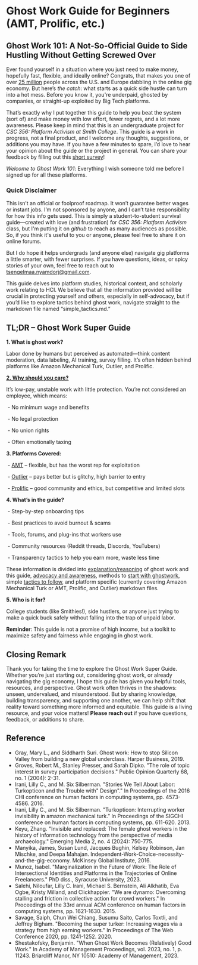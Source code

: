 # Ghost Work Guide for Beginners (AMT, Prolific, etc.)
## Ghost Work 101: A Not-So-Official Guide to Side Hustling Without Getting Screwed Over

Ever found yourself in a situation where you just need to make money, hopefully fast, flexible, and ideally online? Congrats, that makes you one of over [25 million](http://www.mckinsey.com/globalthemes/employment-and-growth/independent-work-choice-necessity-and-the-gig-economy) people across the U.S. and Europe dabbling in the online gig economy. But here’s *the catch*: what starts as a quick side hustle can turn into a hot mess. Before you know it, you're underpaid, ghosted by companies, or straight-up exploited by Big Tech platforms.

That’s exactly why I put together this guide to help you beat the system (sort of) and make money with low effort, fewer regrets, and a lot more awareness. Please keep in mind that this is an undergraduate project for *CSC 356: Platform Activism at Smith College*. This guide is a work in progress, not a final product, and I welcome any thoughts, suggestions, or additions you may have. If you have a few minutes to spare, I’d love to hear your opinion about the guide or the project in general. You can share your feedback by filling out this [short survey](https://forms.gle/pLBRTHKERqKytz9R6)!

*Welcome to Ghost Work 101*: Everything I wish someone told me before I signed up for all these platforms.

### Quick Disclaimer 

This isn’t an official or foolproof roadmap. It won’t guarantee better wages or instant jobs. I’m not sponsored by anyone, and I can’t take responsibility for how this info gets used. This is simply a student-to-student survival guide—created with love (and frustration) for *CSC 356: Platform Activism* class, but I'm putting it on *github* to reach as many audiences as possible. So, if you think it's useful to you or anyone, please feel free to share it on online forums. 

But I do hope it helps undergrads (and anyone else) navigate gig platforms a little smarter, with fewer surprises. If you have questions, ideas, or spicy stories of your own, feel free to reach out to <tsengelmaa.nyamdorj@gmail.com>.

This guide delves into platform studies, historical context, and scholarly work relating to HCI. We believe that all the information provided will be crucial in protecting yourself and others, especially in self-advocacy, but if you’d like to explore tactics behind ghost work, navigate straight to the markdown file named “simple_tactics.md.”

## TL;DR – Ghost Work Super Guide

**1. What is ghost work?**
 
Labor done by humans but perceived as automated—think content moderation, data labeling, AI training, survey filling. It’s often hidden behind platforms like Amazon Mechanical Turk, Outlier, and Prolific.

[**2. Why should you care?**](https://github.com/Tseegi-N/Ghost-Work-Guide/blob/main/what_is_ghostwork.md)

It’s low-pay, unstable work with little protection. You’re not considered an employee, which means:

&nbsp;- No minimum wage and benefits

&nbsp;- No legal protection

&nbsp;- No union rights

&nbsp;- Often emotionally taxing

**3. Platforms Covered:**

&nbsp;- [AMT](https://github.com/Tseegi-N/Ghost-Work-Guide/blob/main/AMT.md) – flexible, but has the worst rep for exploitation

&nbsp;- [Outlier](https://github.com/Tseegi-N/Ghost-Work-Guide/blob/main/Outlier.md) – pays better but is glitchy, high barrier to entry

&nbsp;- [Prolific](https://github.com/Tseegi-N/Ghost-Work-Guide/blob/main/Prolific.md) – good community and ethics, but competitive and limited slots

**4. What’s in the guide?**

&nbsp;- Step-by-step onboarding tips

&nbsp;- Best practices to avoid burnout & scams

&nbsp;- Tools, forums, and plug-ins that workers use

&nbsp;- Community resources (Reddit threads, Discords, YouTubers)

&nbsp;- Transparency tactics to help you earn more, waste less time

These information is divided into [explanation/reasoning](https://github.com/Tseegi-N/Ghost-Work-Guide/blob/main/what_is_ghostwork.md) of ghost work and this guide, [advocacy and awareness](https://github.com/Tseegi-N/Ghost-Work-Guide/blob/main/awareness_advocacy.md), methods to [start with ghostwork](https://github.com/Tseegi-N/Ghost-Work-Guide/blob/main/how_to_start.md), simple [tactics to follow](https://github.com/Tseegi-N/Ghost-Work-Guide/blob/main/simple_tactics.md), and platform specific (currently covering Amazon Mechanical Turk or AMT, Prolific, and Outlier) markdown files. 

**5. Who is it for?**

College students (like Smithies!), side hustlers, or anyone just trying to make a quick buck safely without falling into the trap of unpaid labor.

**Reminder**: This guide is not a promise of high income, but a toolkit to maximize safety and fairness while engaging in ghost work.

## Closing Remark

Thank you for taking the time to explore the Ghost Work Super Guide. Whether you’re just starting out, considering ghost work, or already navigating the gig economy, I hope this guide has given you helpful tools, resources, and perspective. Ghost work often thrives in the shadows: unseen, undervalued, and misunderstood. But by sharing knowledge, building transparency, and supporting one another, we can help shift that reality toward something more informed and equitable. This guide is a living resource, and your voice matters! **Please reach out** if you have questions, feedback, or additions to share. 

## Reference

- Gray, Mary L., and Siddharth Suri. Ghost work: How to stop Silicon Valley from building a new global underclass. Harper Business, 2019.
- Groves, Robert M., Stanley Presser, and Sarah Dipko. "The role of topic interest in survey participation decisions." Public Opinion Quarterly 68, no. 1 (2004): 2-31.
- Irani, Lilly C., and M. Six Silberman. "Stories We Tell About Labor: Turkopticon and the Trouble with" Design"." In Proceedings of the 2016 CHI conference on human factors in computing systems, pp. 4573-4586. 2016.
- Irani, Lilly C., and M. Six Silberman. "Turkopticon: Interrupting worker invisibility in amazon mechanical turk." In Proceedings of the SIGCHI conference on human factors in computing systems, pp. 611-620. 2013.
- Keyu, Zhang. "Invisible and replaced: The female ghost workers in the history of information technology from the perspective of media archaeology." Emerging Media 2, no. 4 (2024): 750-775.
- Manyika, James, Susan Lund, Jacques Bughin, Kelsey Robinson, Jan Mischke, and Deepa Mahajan. Independent-Work-Choice-necessity-and-the-gig-economy. McKinsey Global Institute, 2016.
- Munoz, Isabel. "Marginalization in the Future of Work: The Role of Intersectional Identities and Platforms in the Trajectories of Online Freelancers." PhD diss., Syracuse University, 2023.
- Salehi, Niloufar, Lilly C. Irani, Michael S. Bernstein, Ali Alkhatib, Eva Ogbe, Kristy Milland, and Clickhappier. "We are dynamo: Overcoming stalling and friction in collective action for crowd workers." In Proceedings of the 33rd annual ACM conference on human factors in computing systems, pp. 1621-1630. 2015.
- Savage, Saiph, Chun Wei Chiang, Susumu Saito, Carlos Toxtli, and Jeffrey Bigham. "Becoming the super turker: Increasing wages via a strategy from high earning workers." In Proceedings of The Web Conference 2020, pp. 1241-1252. 2020.
- Shestakofsky, Benjamin. "When Ghost Work Becomes (Relatively) Good Work." In Academy of Management Proceedings, vol. 2023, no. 1, p. 11243. Briarcliff Manor, NY 10510: Academy of Management, 2023.

